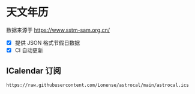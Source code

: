 # 天文年历

数据来源于 <https://www.sstm-sam.org.cn/>

- [x] 提供 JSON 格式节假日数据
- [x] CI 自动更新

## ICalendar 订阅

    https://raw.githubusercontent.com/Lonense/astrocal/main/astrocal.ics 
